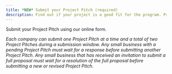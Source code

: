 ```yaml
---
title: *NEW* Submit your Project Pitch (required)
description: Find out if your project is a good fit for the program. Processing time- up to three weeks.
---
```

Submit your Project Pitch using our online form.

*Each company can submit one Project Pitch at a time and a total of two Project Pitches during a submission window. Any small business with a pending Project Pitch must wait for a response before submitting another Project Pitch. Any small business that has received an invitation to submit a full proposal must wait for a resolution of the full proposal before submitting a new or revised Project Pitch.*
